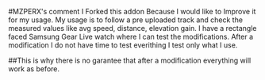 #MZPERX's comment
I Forked this addon Because I would like to Improve it for my usage.
My usage is to follow a pre uploaded track and check the measured values like avg speed, distance, elevation gain.
I have a rectangle faced Samsung Gear Live watch where I can test the modifications. After a modification I do not have time to test everithing I test only what I use.

##This is why there is no garantee that after a modification everything will work as before.